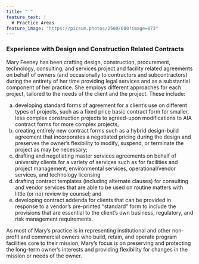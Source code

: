 ```yaml
---
title: " "
feature_text: |
  # Practice Areas
feature_image: "https://picsum.photos/2560/600?image=873"
---
```


### Experience with Design and Construction Related Contracts

Mary Feeney has been crafting design, construction, procurement, technology, consulting, and services project and facility related agreements on behalf of owners (and occasionally to contractors and subcontractors) during the entirety of her time providing legal services and as a substantial component of her practice.  She employs different approaches for each project, tailored to the needs of the client and the project.  These include:
<ol type="a">
  <li> developing standard forms of agreement for a client’s use on different types of projects, such as a fixed price basic contract form for smaller, less complex construction projects to  agreed-upon modifications to AIA contract forms for more complex projects, </li>
  <li>  creating entirely new contract forms such as a hybrid design-build agreement that incorporates a negotiated pricing during the design and preserves the owner’s flexibility to modify, suspend, or terminate the project as may be necessary; </li>
  <li> drafting and negotiating master services agreements on behalf of university clients for a variety of services such as for facilities and project management, environmental services, operational/vendor services, and technology licensing </li>
  <li> drafting contract templates (including alternate clauses) for consulting and vendor services that are able to be used on routine matters with little (or no) review by counsel; and </li>
  <li> developing contract addenda for clients that can be provided in response to a vendor’s pre-printed “standard” form to include the provisions that are essential to the client’s own business, regulatory, and risk management requirements. </li> 
</ol>


As most of Mary’s practice is in representing institutional and other non-profit and commercial owners who build, retain, and operate program facilities core to their mission, Mary’s focus is on preserving and protecting the long-term owner’s interests and providing flexibility for changes in the mission or needs of the owner. 
